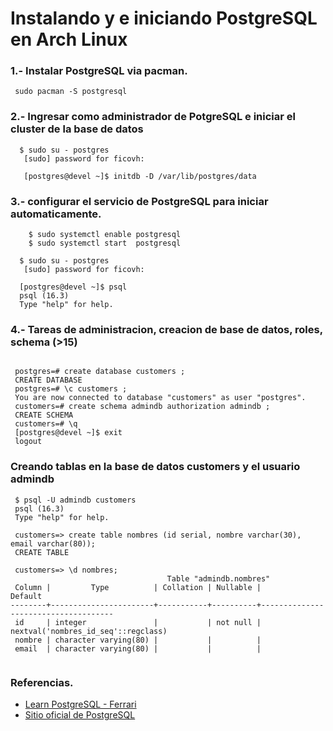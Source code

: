 # Instalando y e iniciando PostgreSQL en Arch Linux

### 1.- Instalar PostgreSQL via pacman.

```
 sudo pacman -S postgresql 

```

### 2.- Ingresar como administrador de PotgreSQL e iniciar el cluster de la base de datos

```
  $ sudo su - postgres
   [sudo] password for ficovh:

   [postgres@devel ~]$ initdb -D /var/lib/postgres/data
```
### 3.- configurar el servicio de PostgreSQL para iniciar automaticamente.

```
	$ sudo systemctl enable postgresql
	$ sudo systemctl start  postgresql
```

```
  $ sudo su - postgres
   [sudo] password for ficovh:

  [postgres@devel ~]$ psql
  psql (16.3)
  Type "help" for help.
```

### 4.- Tareas de administracion, creacion de base de datos, roles, schema (>15)
```

 postgres=# create database customers ;
 CREATE DATABASE
 postgres=# \c customers ;
 You are now connected to database "customers" as user "postgres".
 customers=# create schema admindb authorization admindb ;
 CREATE SCHEMA
 customers=# \q
 [postgres@devel ~]$ exit
 logout
```

### Creando tablas en la base de datos customers y el usuario admindb

```
 $ psql -U admindb customers
 psql (16.3)
 Type "help" for help.

 customers=> create table nombres (id serial, nombre varchar(30), email varchar(80));
 CREATE TABLE

 customers=> \d nombres;
                                   Table "admindb.nombres"
 Column |         Type          | Collation | Nullable |               Default
--------+-----------------------+-----------+----------+-------------------------------------
 id     | integer               |           | not null | nextval('nombres_id_seq'::regclass)
 nombre | character varying(80) |           |          |
 email  | character varying(80) |           |          |
  
```

### Referencias.

* [Learn PostgreSQL - Ferrari](https://www.packtpub.com/en-us/product/learn-postgresql-9781838985288)
* [Sitio oficial de PostgreSQL](https://www.postgresql.org)

